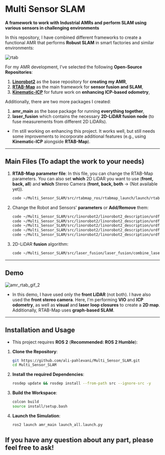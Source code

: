 # Multi Sensor SLAM

**A framework to work with Industrial AMRs and perform SLAM using various sensors in challenging environments**

In this repository, I have combined different frameworks to create a functional AMR that performs **Robust SLAM** in smart factories and similar environments:

![rtab](https://github.com/user-attachments/assets/36dca959-9468-4c7c-ad9a-43100fb4f004)


For my AMR development, I’ve selected the following **Open-Source Repositories**:
1. **[Linorobot2](https://github.com/linorobot/linorobot2?tab=readme-ov-file)** as the base repository for **creating my AMR**,
2. **[RTAB-Map](https://github.com/introlab/rtabmap)** as the main framework for **sensor fusion and SLAM**,
3. **[Kinematic-ICP](https://github.com/PRBonn/kinematic-icp)** for future work on **enhancing ICP-based odometry**,

Additionally, there are two more packages I created:
1. **amr_main** as the base package for running **everything together**,
2. **laser_fusion** which contains the necessary **2D-LiDAR fusion node** (to fuse measurements from different 2D LiDARs).

* I’m still working on enhancing this project. It works well, but still needs some improvements to incorporate additional features (e.g., using **Kinematic-ICP** alongside **RTAB-Map**).

---
## Main Files (To adapt the work to your needs)
1. **RTAB-Map parameter file**: In this file, you can change the RTAB-Map parameters. You can also set **which** 2D LiDAR you want to use (**front, back, all**) and **which** Stereo Camera (**front, back, both** -> (Not available yet)).
   
   ```bash
   code ~/Multi_Sensor_SLAM/src/rtabmap_ros/rtabmap_launch/launch/rtabmap.launch.py

2. Change the Robot and Sensors' **parameters** or **Add/Remove** them:
   ```bash
   code ~/Multi_Sensor_SLAM/src/linorobot2/linorobot2_description/urdf/4wd_properties.urdf.xacro
   code ~/Multi_Sensor_SLAM/src/linorobot2/linorobot2_description/urdf/robots/4wd.urdf.xacro
   code ~/Multi_Sensor_SLAM/src/linorobot2/linorobot2_description/urdf/sensors/laser_new.urdf.xacro
   code ~/Multi_Sensor_SLAM/src/linorobot2/linorobot2_description/urdf/sensors/stereo_camera.urdf.xacro
   code ~/Multi_Sensor_SLAM/src/linorobot2/linorobot2_description/urdf/sensors/imu.urdf.xacro

3. 2D-LiDAR **fusion** algorithm:
   ```bash
   code ~/Multi_Sensor_SLAM/src/laser_fusion/laser_fusion/combine_laser_measurements.py

---
## Demo
![amr_rtab_gif_2](https://github.com/user-attachments/assets/d0d5b713-1a9e-42c4-9ad8-94e54d0f8753)

* In this demo, I have used only the **front LiDAR** (not both). I have also used the **front stereo camera**. Here, I'm performing **VIO** and **ICP odometry**, as well as **visual** and **laser** **loop closures** to create a **2D map**. Additionally, RTAB-Map uses **graph-based SLAM**.

---
## Installation and Usage

- This project requires **ROS 2** (**Recommended: ROS 2 Humble**):

1. **Clone the Repository**:
   ```bash
   git https://github.com/ali-pahlevani/Multi_Sensor_SLAM.git
   cd Multi_Sensor_SLAM

2. **Install the required Dependencies**:
   ```bash
   rosdep update && rosdep install --from-path src --ignore-src -y

3. **Build the Workspace**:
   ```bash
   colcon build
   source install/setup.bash

4. **Launch the Simulation**: 
   ```bash
   ros2 launch amr_main launch_all.launch.py

## If you have any question about any part, please feel free to ask! ##  
